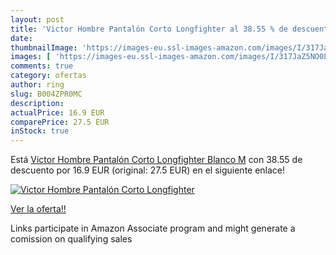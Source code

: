 ```yaml
---
layout: post
title: 'Victor Hombre Pantalón Corto Longfighter al 38.55 % de descuento'
date: 
thumbnailImage: 'https://images-eu.ssl-images-amazon.com/images/I/317JaZ5NO0L._SL200_.jpg'
images: [ 'https://images-eu.ssl-images-amazon.com/images/I/317JaZ5NO0L._SL200_.jpg' ]
comments: true
category: ofertas
author: ring
slug: B004ZPR0MC
description:
actualPrice: 16.9 EUR
comparePrice: 27.5 EUR
inStock: true
---
```


Está [Victor Hombre Pantalón Corto Longfighter  Blanco  M](https://www.amazon.es/dp/B004ZPR0MC/?tag=tolees-21) con 38.55 de descuento por 16.9 EUR (original: 27.5 EUR) en el siguiente enlace!

[![Victor Hombre Pantalón Corto Longfighter](https://images-eu.ssl-images-amazon.com/images/I/317JaZ5NO0L._SL200_.jpg)](https://www.amazon.es/dp/B004ZPR0MC/?tag=tolees-21)

[Ver la oferta!!](https://www.amazon.es/dp/B004ZPR0MC/?tag=tolees-21)

Links participate in Amazon Associate program and might generate a comission on qualifying sales


